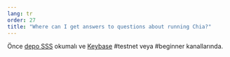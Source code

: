 ```yaml
---
lang: tr
order: 27
title: "Where can I get answers to questions about running Chia?"
---
```


Önce [depo SSS](https://github.com/Chia-Network/chia-blockchain/wiki/FAQ) okumalı ve [Keybase](https://keybase.io/team/chia_network.public) #testnet veya #beginner kanallarında.
